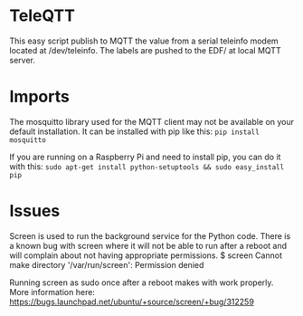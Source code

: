 TeleQTT
=======

This easy script publish to MQTT the value from a serial teleinfo modem located at /dev/teleinfo.
The labels are pushed to the EDF/<label> at local MQTT server.

Imports
=======
The mosquitto library used for the MQTT client may not be available on your default installation.  It can be installed with pip like this:
`pip install mosquitto`

If you are running on a Raspberry Pi and need to install pip, you can do it with this:
`sudo apt-get install python-setuptools && sudo easy_install pip`

Issues
======
Screen is used to run the background service for the Python code. There is a known bug with screen where it will not be able to run after a reboot and will complain about not having appropriate permissions.
    $ screen
    Cannot make directory '/var/run/screen': Permission denied

Running screen as sudo once after a reboot makes with work properly.  More information here:
https://bugs.launchpad.net/ubuntu/+source/screen/+bug/312259


